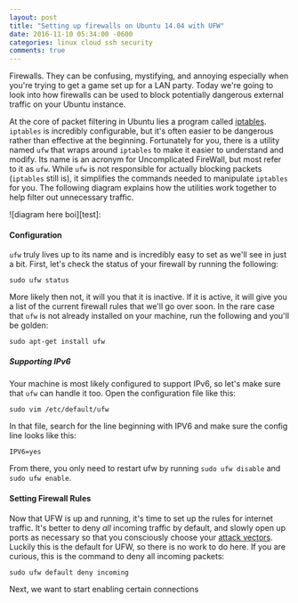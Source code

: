 ```yaml
---
layout: post
title: "Setting up firewalls on Ubuntu 14.04 with UFW"
date: 2016-11-10 05:34:00 -0600
categories: linux cloud ssh security
comments: true
---
```


Firewalls. They can be confusing, mystifying, and annoying especially when you're trying
to get a game set up for a LAN party. Today we're going to look into how
firewalls can be used to block potentially dangerous external traffic on your
Ubuntu instance.

At the core of packet filtering in Ubuntu lies a program called
[iptables][iptable]. `iptables` is incredibly configurable, but it's often
easier to be dangerous rather than effective at the beginning. Fortunately
for you, there is a utility named `ufw` that wraps around `iptables` to make it
easier to understand and modify. Its name is an acronym for Uncomplicated
FireWall, but most refer to it as `ufw`.  While `ufw` is not responsible for actually
blocking packets (`iptables` still is), it simplifies the commands needed to
manipulate `iptables` for you. The following diagram explains how the utilities
work together to help filter out unnecessary traffic.


![diagram here boi][test]:

#### Configuration
`ufw` truly lives up to its name and is incredibly easy to set as we'll see in
just a bit. First, let's check the status of your firewall by running the
following:

`sudo ufw status`

More likely then not, it will you that it is inactive. If it is active, it will
give you a list of the current firewall rules that we'll go over soon. In the
rare case that `ufw` is not already installed on your machine, run the
following and you'll be golden:

`sudo apt-get install ufw`

##### Supporting IPv6
Your machine is most likely configured to support IPv6, so let's make sure that
`ufw` can handle it too. Open the configuration file like this: 

`sudo vim /etc/default/ufw`

In that file, search for the line beginning with IPV6 and make sure the config
line looks like this:

`IPV6=yes`

From there, you only need to restart ufw by running `sudo ufw disable` and
`sudo ufw enable`.

#### Setting Firewall Rules
Now that UFW is up and running, it's time to set up the rules for internet
traffic. It's better to deny _all_ incoming traffic by default, and slowly open up ports
as necessary so that you consciously choose your [attack vectors][attack].
Luckily this is the default for UFW, so there is no work to do here. If you are
curious, this is the command to deny all incoming packets:

`sudo ufw default deny incoming`

Next, we want to start enabling certain connections 


[iptable]: https://en.wikipedia.org/wiki/Iptables
[attack]: http://searchsecurity.techtarget.com/definition/attack-vector
